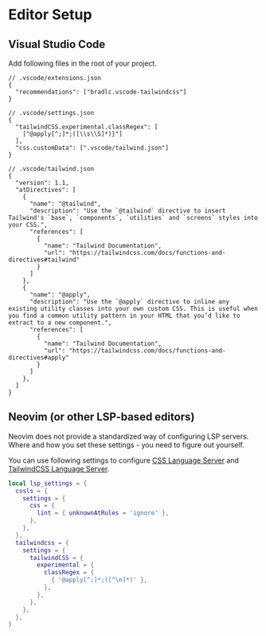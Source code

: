 # Editor Setup

## Visual Studio Code

Add following files in the root of your project.
```jsonc
// .vscode/extensions.json
{
  "recommendations": ["bradlc.vscode-tailwindcss"]
}
```

```jsonc
// .vscode/settings.json
{
  "tailwindCSS.experimental.classRegex": [
    ["@apply[^;]*;([\\s\\S]*)}"]
  ],
  "css.customData": [".vscode/tailwind.json"]
}
```

```jsonc
// .vscode/tailwind.json
{
  "version": 1.1,
  "atDirectives": [
    {
      "name": "@tailwind",
      "description": "Use the `@tailwind` directive to insert Tailwind's `base`, `components`, `utilities` and `screens` styles into your CSS.",
      "references": [
        {
          "name": "Tailwind Documentation",
          "url": "https://tailwindcss.com/docs/functions-and-directives#tailwind"
        }
      ]
    },
    {
      "name": "@apply",
      "description": "Use the `@apply` directive to inline any existing utility classes into your own custom CSS. This is useful when you find a common utility pattern in your HTML that you’d like to extract to a new component.",
      "references": [
        {
          "name": "Tailwind Documentation",
          "url": "https://tailwindcss.com/docs/functions-and-directives#apply"
        }
      ]
    },
  ]
}
```

## Neovim (or other LSP-based editors)

Neovim does not provide a standardized way of configuring LSP servers.  
Where and how you set these settings - you need to figure out yourself.

You can use following settings to configure [CSS Language Server](https://github.com/hrsh7th/vscode-langservers-extracted) and [TailwindCSS Language Server](https://github.com/tailwindlabs/tailwindcss-intellisense/tree/master/packages/tailwindcss-language-server).

```lua
local lsp_settings = {
  cssls = {
    settings = {
      css = {
        lint = { unknownAtRules = 'ignore' },
      },
    },
  },
  tailwindcss = {
    settings = {
      tailwindCSS = {
        experimental = {
          classRegex = {
            { '@apply[^;]*;([^\n]*)' },
          },
        },
      },
    },
  },
}
```
